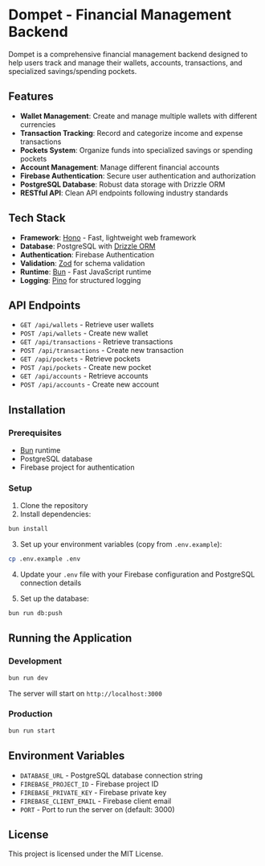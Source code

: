 # Dompet - Financial Management Backend

Dompet is a comprehensive financial management backend designed to help users track and manage their wallets, accounts, transactions, and specialized savings/spending pockets.

## Features

- **Wallet Management**: Create and manage multiple wallets with different currencies
- **Transaction Tracking**: Record and categorize income and expense transactions
- **Pockets System**: Organize funds into specialized savings or spending pockets
- **Account Management**: Manage different financial accounts
- **Firebase Authentication**: Secure user authentication and authorization
- **PostgreSQL Database**: Robust data storage with Drizzle ORM
- **RESTful API**: Clean API endpoints following industry standards

## Tech Stack

- **Framework**: [Hono](https://hono.dev/) - Fast, lightweight web framework
- **Database**: PostgreSQL with [Drizzle ORM](https://orm.drizzle.team/)
- **Authentication**: Firebase Authentication
- **Validation**: [Zod](https://zod.dev/) for schema validation
- **Runtime**: [Bun](https://bun.sh/) - Fast JavaScript runtime
- **Logging**: [Pino](https://getpino.io/) for structured logging

## API Endpoints

- `GET /api/wallets` - Retrieve user wallets
- `POST /api/wallets` - Create new wallet
- `GET /api/transactions` - Retrieve transactions
- `POST /api/transactions` - Create new transaction
- `GET /api/pockets` - Retrieve pockets
- `POST /api/pockets` - Create new pocket
- `GET /api/accounts` - Retrieve accounts
- `POST /api/accounts` - Create new account

## Installation

### Prerequisites

- [Bun](https://bun.sh/) runtime
- PostgreSQL database
- Firebase project for authentication

### Setup

1. Clone the repository
2. Install dependencies:

```sh
bun install
```

3. Set up your environment variables (copy from `.env.example`):

```sh
cp .env.example .env
```

4. Update your `.env` file with your Firebase configuration and PostgreSQL connection details

5. Set up the database:

```sh
bun run db:push
```

## Running the Application

### Development

```sh
bun run dev
```

The server will start on `http://localhost:3000`

### Production

```sh
bun run start
```

## Environment Variables

- `DATABASE_URL` - PostgreSQL database connection string
- `FIREBASE_PROJECT_ID` - Firebase project ID
- `FIREBASE_PRIVATE_KEY` - Firebase private key
- `FIREBASE_CLIENT_EMAIL` - Firebase client email
- `PORT` - Port to run the server on (default: 3000)

## License

This project is licensed under the MIT License.

